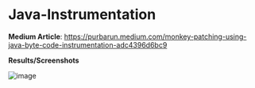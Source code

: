 # Java-Instrumentation
**Medium Article**:
https://purbarun.medium.com/monkey-patching-using-java-byte-code-instrumentation-adc4396d6bc9

**Results/Screenshots**

![image](https://github.com/purbarunc/Java-Instrumentation/assets/28572738/0ebd2f58-e71c-4ddf-a943-dd2f7db5208f)

